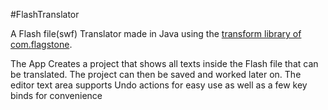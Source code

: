 #FlashTranslator

A Flash file(swf) Translator made in Java using the [transform library of com.flagstone](http://www.flagstonesoftware.com/transform/index.html).

The App Creates a project that shows all texts inside the Flash file that can be translated.
The project can then be saved and worked later on. The editor text area supports Undo actions 
for easy use as well as a few key binds for convenience 
